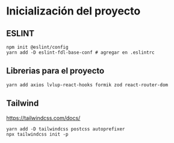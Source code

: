 # Inicialización del proyecto

## ESLINT

```
npm init @eslint/config
yarn add -D eslint-fdl-base-conf # agregar en .eslintrc
```
## Librerias para el proyecto

```
yarn add axios lvlup-react-hooks formik zod react-router-dom
```

## Tailwind

https://tailwindcss.com/docs/


```
yarn add -D tailwindcss postcss autoprefixer
npx tailwindcss init -p
```